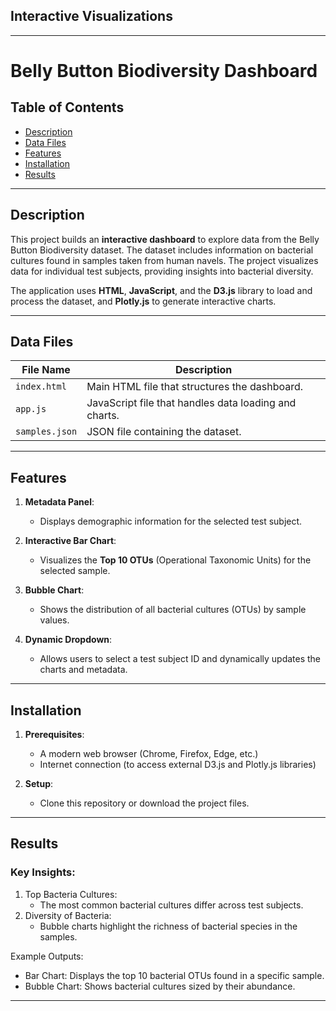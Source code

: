 ## Interactive Visualizations
---
# Belly Button Biodiversity Dashboard

## Table of Contents
- [Description](#description)
- [Data Files](#data-files)
- [Features](#features)
- [Installation](#installation)
- [Results](#results)

---

## Description

This project builds an **interactive dashboard** to explore data from the Belly Button Biodiversity dataset. The dataset includes information on bacterial cultures found in samples taken from human navels. The project visualizes data for individual test subjects, providing insights into bacterial diversity.

The application uses **HTML**, **JavaScript**, and the **D3.js** library to load and process the dataset, and **Plotly.js** to generate interactive charts.

---

## Data Files

| File Name         | Description                                           |
|-------------------|-------------------------------------------------------|
| `index.html`      | Main HTML file that structures the dashboard.         |
| `app.js`          | JavaScript file that handles data loading and charts. |
| `samples.json`    | JSON file containing the dataset.                     |

---

## Features

1. **Metadata Panel**:
   - Displays demographic information for the selected test subject.

2. **Interactive Bar Chart**:
   - Visualizes the **Top 10 OTUs** (Operational Taxonomic Units) for the selected sample.

3. **Bubble Chart**:
   - Shows the distribution of all bacterial cultures (OTUs) by sample values.

4. **Dynamic Dropdown**:
   - Allows users to select a test subject ID and dynamically updates the charts and metadata.

---

## Installation

1. **Prerequisites**:
   - A modern web browser (Chrome, Firefox, Edge, etc.)
   - Internet connection (to access external D3.js and Plotly.js libraries)

2. **Setup**:
   - Clone this repository or download the project files.
---

## Results

### Key Insights:

1.	Top Bacteria Cultures:
      - The most common bacterial cultures differ across test subjects.
2.	Diversity of Bacteria:
      - Bubble charts highlight the richness of bacterial species in the samples.

Example Outputs:
   - Bar Chart: Displays the top 10 bacterial OTUs found in a specific sample.
   - Bubble Chart: Shows bacterial cultures sized by their abundance.
---